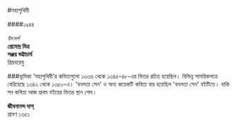 #মহাপৃথিবী

####১৯৪৪

*উৎসর্গ*  
__প্রেমেন্দ্র মিত্র__  
__সঞ্জয় ভট্টাচার্য__  
প্রিয়বরেষু

###ভূমিকা 
'মহাপৃথিবী'র কবিতাগুলো ১৩৩৬ থেকে ১৩৪৫-৪৮-এর ভিতর রচিত হয়েছিল। বিভিন্ন সাময়িকপত্রে বেরিয়েছে ১৩৪২ থেকে ১৩৫০-এ।
'বনলতা সেন' ও অন্য কয়েকটি কবিতা বার হয়েছিল 'বনলতা সেন' বইটিতে। বাকি সব কবিতা আজ প্রথম বইয়ের ভিতর স্থান পেল।

__জীবনানন্দ দাশ্__  
শ্রাবণ ১৩৫১

